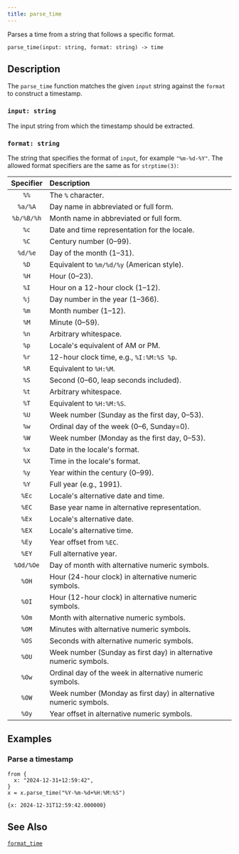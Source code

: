 ```yaml
---
title: parse_time
---
```


Parses a time from a string that follows a specific format.

```tql
parse_time(input: string, format: string) -> time
```

## Description

The `parse_time` function matches the given `input` string against the `format` to construct a timestamp.

### `input: string`

The input string from which the timestamp should be extracted.

### `format: string`

The string that specifies the format of `input`, for example `"%m-%d-%Y"`. The
allowed format specifiers are the same as for `strptime(3)`:

| Specifier | Description |
|:---------:|:-------------|
| `%%`      | The `%` character.
| `%a/%A`   | Day name in abbreviated or full form.
| `%b/%B/%h`| Month name in abbreviated or full form.
| `%c`      | Date and time representation for the locale.
| `%C`      | Century number (0–99).
| `%d/%e`   | Day of the month (1–31).
| `%D`      | Equivalent to `%m/%d/%y` (American style).
| `%H`      | Hour (0–23).
| `%I`      | Hour on a 12-hour clock (1–12).
| `%j`      | Day number in the year (1–366).
| `%m`      | Month number (1–12).
| `%M`      | Minute (0–59).
| `%n`      | Arbitrary whitespace.
| `%p`      | Locale's equivalent of AM or PM.
| `%r`      | 12-hour clock time, e.g., `%I:%M:%S %p`.
| `%R`      | Equivalent to `%H:%M`.
| `%S`      | Second (0–60, leap seconds included).
| `%t`      | Arbitrary whitespace.
| `%T`      | Equivalent to `%H:%M:%S`.
| `%U`      | Week number (Sunday as the first day, 0–53).
| `%w`      | Ordinal day of the week (0–6, Sunday=0).
| `%W`      | Week number (Monday as the first day, 0–53).
| `%x`      | Date in the locale's format.
| `%X`      | Time in the locale's format.
| `%y`      | Year within the century (0–99).
| `%Y`      | Full year (e.g., 1991).
| `%Ec`     | Locale's alternative date and time.
| `%EC`     | Base year name in alternative representation.
| `%Ex`     | Locale's alternative date.
| `%EX`     | Locale's alternative time.
| `%Ey`     | Year offset from `%EC`.
| `%EY`     | Full alternative year.
| `%Od/%Oe` | Day of month with alternative numeric symbols.
| `%OH`     | Hour (24-hour clock) in alternative numeric symbols.
| `%OI`     | Hour (12-hour clock) in alternative numeric symbols.
| `%Om`     | Month with alternative numeric symbols.
| `%OM`     | Minutes with alternative numeric symbols.
| `%OS`     | Seconds with alternative numeric symbols.
| `%OU`     | Week number (Sunday as first day) in alternative numeric symbols.
| `%Ow`     | Ordinal day of the week in alternative numeric symbols.
| `%OW`     | Week number (Monday as first day) in alternative numeric symbols.
| `%Oy`     | Year offset in alternative numeric symbols.

## Examples

### Parse a timestamp

```tql
from {
  x: "2024-12-31+12:59:42",
}
x = x.parse_time("%Y-%m-%d+%H:%M:%S")
```
```tql
{x: 2024-12-31T12:59:42.000000}
```

## See Also

[`format_time`](/reference/functions/format_time)
